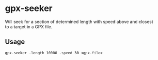 # gpx-seeker
Will seek for a section of determined length with speed above and closest to a target in a GPX file.

## Usage

```
gpx-seeker -length 10000 -speed 30 <gpx-file>
```
